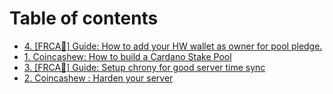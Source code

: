 # Table of contents

* [4. \[FRCA🍁\] Guide: How to add your HW wallet as owner for pool pledge.](README.md)
* [1. Coincashew: How to build a Cardano Stake Pool](https://www.coincashew.com/coins/overview-ada/guide-how-to-build-a-haskell-stakepool-node)
* [3. \[FRCA🍁\] Guide: Setup chrony for good server time sync](how-to-setup-chrony.md)
* [2. Coincashew : Harden your server](2.-harden-your-server.md)

